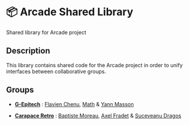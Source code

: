 # 📦 Arcade Shared Library
Shared library for Arcade project

## Description
This library contains shared code for the Arcade project in order to unify interfaces between collaborative groups.

## Groups
 - **[G-Epitech](https://github.com/G-Epitech/FMY-Arcade)** : [Flavien Chenu](https://github.com/flavien-chenu), [Math](https://github.com/tekmath) & [Yann Masson](https://github.com/Yann-Masson)

 - **[Carapace Retro](https://github.com/G-Epitech)** : [Baptiste Moreau](https://github.com/BxptisteM), [Axel Fradet](https://github.com/AxelF44) & [Suceveanu Dragos](https://github.com/sdragos1)

